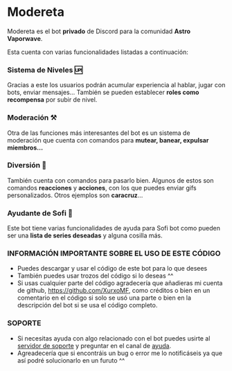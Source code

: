 # Modereta

Modereta es el bot **privado** de Discord para la comunidad **Astro Vaporwave**.

Esta cuenta con varias funcionalidades listadas a continuación:

### Sistema de Niveles 🆙

Gracias a este los usuarios podrán acumular experiencia al hablar, jugar con bots, enviar mensajes...
También se pueden establecer **roles como recompensa** por subir de nivel.

### Moderación ⚒️

Otra de las funciones más interesantes del bot es un sistema de moderación que cuenta con comandos para **mutear, banear, expulsar miembros...**

### Diversión 🎊

También cuenta con comandos para pasarlo bien. Algunos de estos son comandos **reacciones** y **acciones**, con los que puedes enviar gifs personalizados.
Otros ejemplos son **caracruz**...

### Ayudante de Sofi 🍑

Este bot tiene varias funcionalidades de ayuda para Sofi bot como pueden ser una **lista de series deseadas** y alguna cosilla más.

### INFORMACIÓN IMPORTANTE SOBRE EL USO DE ESTE CÓDIGO

-   Puedes descargar y usar el código de este bot para lo que desees
-   También puedes usar trozos del código si lo deseas ^^
-   Si usas cualquier parte del código agradecería que añadieras mi cuenta de github, https://github.com/XurxoMF, como créditos o bien en un comentario en el código si solo se usó una parte o bien en la descripción del bot si se usa el código completo.

### SOPORTE

-   Si necesitas ayuda con algo relacionado con el bot puedes usirte al [servidor de soporte](https://discord.gg/ZvB55s4) y preguntar en el canal de [ayuda](https://discord.com/channels/726133117722820671/1101792146610196480).
-   Agreadecería que si encontráis un bug o error me lo notificáseis ya que así podré solucionarlo en un furuto ^^
